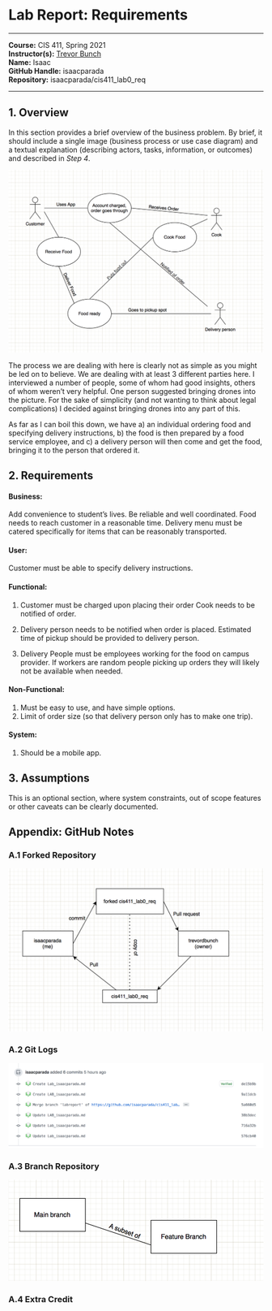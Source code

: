 

# Lab Report: Requirements
___
**Course:** CIS 411, Spring 2021  
**Instructor(s):** [Trevor Bunch](https://github.com/trevordbunch)  
**Name:** Isaac  
**GitHub Handle:** isaacparada  
**Repository:** isaacparada/cis411_lab0_req  
___

## 1. Overview
In this section provides a brief overview of the business problem.  By brief, it should include a single image (business process or use case diagram) and a textual explanation (describing actors, tasks, information, or outcomes) and described in *Step 4*.


![Use Case Diagram](/labreports/SS2.png)  


The process we are dealing with here is clearly not as simple as you might be led on to believe. We are dealing with at least 3 different parties here. I interviewed a number of people, some of whom had good insights, others of whom weren’t very helpful. One person suggested bringing drones into the picture. For the sake of simplicity (and not wanting to think about legal complications) I decided against bringing drones into any part of this. 

As far as I can boil this down, we have a) an individual ordering food and specifying delivery instructions, b) the food is then prepared by a food service employee, and c) a delivery person will then come and get the food, bringing it to the person that ordered it. 

## 2. Requirements


#### Business: 
Add convenience to student’s lives.
Be reliable and well coordinated.
Food needs to reach customer in a reasonable time. 
Delivery menu must be catered specifically for items that can be reasonably transported.

#### User:
Customer must be able to specify delivery instructions. 

#### Functional:
1. Customer must be charged upon placing their order
Cook needs to be notified of order.
2. Delivery person needs to be notified when order is placed.
Estimated time of pickup should be provided to delivery person.

3. Delivery People must be employees working for the food on campus provider. If workers are random people picking up orders they will likely not be available when needed.  

#### Non-Functional:
1. Must be easy to use, and have simple options. 
2. Limit of order size (so that delivery person only has to make one trip).


#### System: 
1. Should be a mobile app.


## 3. Assumptions
This is an optional section, where system constraints, out of scope features or other caveats can be clearly documented.  

## Appendix: GitHub Notes

### A.1 Forked Repository

![Forked Repository Diagram](/labreports/SS4.png)  

### A.2 Git Logs

![Commit history](/labreports/SS1.png)


### A.3 Branch Repository

![Main branch/ feature branch diagram](/labreports/SS3.png)

### A.4 Extra Credit
